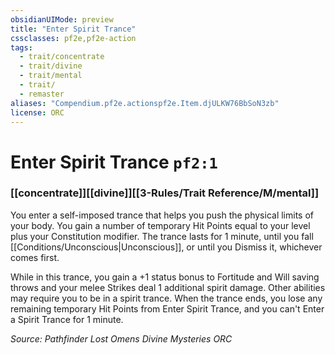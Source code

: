 ```yaml
---
obsidianUIMode: preview
title: "Enter Spirit Trance"
cssclasses: pf2e,pf2e-action
tags:
  - trait/concentrate
  - trait/divine
  - trait/mental
  - trait/
  - remaster
aliases: "Compendium.pf2e.actionspf2e.Item.djULKW76BbSoN3zb"
license: ORC
---
```

# Enter Spirit Trance `pf2:1`

### [[concentrate]][[divine]][[3-Rules/Trait Reference/M/mental]]






You enter a self-imposed trance that helps you push the physical limits of your body. You gain a number of temporary Hit Points equal to your level plus your Constitution modifier. The trance lasts for 1 minute, until you fall [[Conditions/Unconscious|Unconscious]], or until you Dismiss it, whichever comes first.

While in this trance, you gain a +1 status bonus to Fortitude and Will saving throws and your melee Strikes deal 1 additional spirit damage. Other abilities may require you to be in a spirit trance. When the trance ends, you lose any remaining temporary Hit Points from Enter Spirit Trance, and you can't Enter a Spirit Trance for 1 minute.

*Source: Pathfinder Lost Omens Divine Mysteries*
*ORC*